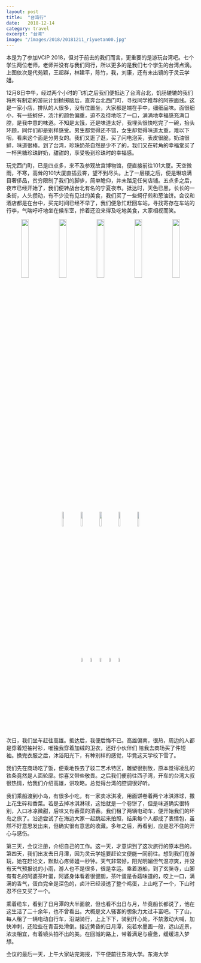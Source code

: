 ```yaml
---
layout: post
title:  "台湾行"
date:   2018-12-14
category: travel
excerpt: "台湾"
image: "/images/2018/20181211_riyuetan00.jpg"
---
```


本是为了参加VCIP 2018，但对于前去的我们而言，更重要的是游玩台湾吧。七个学生两位老师，老师并没有与我们同行，所以更多的是我们七个学生的台湾点滴。上图依次是代苑颖，王超群，林建平，陈竹，我，刘康，还有未出镜的于灵云学姐。

12月8日中午，经过两个小时的飞机之后我们便抵达了台湾台北，饥肠辘辘的我们将所有制定的游玩计划抛掷脑后，直奔台北西门町，寻找同学推荐的阿宗面线。这是一家小店，排队的人很多，没有位置坐，大家都是端在手中，细细品味。面很细小，有一些蚵仔，汤汁的颜色偏重，迫不及待地吃了一口，满满地幸福感充满口腔，是我中意的味道。不知是太饿，还是味道太好，我埋头很快吃完了一碗，抬头环顾，同伴们却是别样感受。男生都觉得还不错，女生却觉得味道太重，难以下咽，看来这个面是分男女的。我们又逛了逛，买了闪电泡芙，表皮很脆，奶油很鲜，味道很棒。到了台湾，珍珠奶茶自然是少不了的，我们又在转角的幸福堂买了一杯黑糖珍珠鲜奶，甜甜的，享受吸到珍珠时的幸福感。

玩完西门町，已是四点多，来不及参观故宫博物馆，便直接前往101大厦。天空微雨，不寒，高耸的101大厦直插云霄，望不到尽头。上了一层楼之后，便是琳琅满目奢侈品，贫穷限制了我们的脚步，简单瞻仰，并未踏足任何店铺。五点多之后，夜市已经开始了，我们便转战台北有名的宁夏夜市。抵达时，天色已黑，长长的一条街，人头攒动，有不少没有见过的美食，我们买了一些蚵仔煎和葱油饼。会议和酒店都是在台中，买完时间已经不早了，我们便急忙赶回车站，寻找寄存在车站的行李，气喘吁吁地坐在候车室，拎着还没来得及吃地美食，大家相视而笑。


<center class="half">
    <img src="{{ "/images/2018/20181211_riyuetan01.jpg" | absolute_url }}" alt="" width="20%"/><img src="{{ "/images/2018/20181211_riyuetan02.jpg" | absolute_url }}" alt="" width="20%"/><img src="{{ "/images/2018/20181211_riyuetan12.jpg" | absolute_url }}" alt="" width="20%"/><img src="{{ "/images/2018/20181211_riyuetan13.jpg" | absolute_url }}" alt="" width="20%"/><img src="{{ "/images/2018/20181211_riyuetan03.jpg" | absolute_url }}" alt="" width="20%"/>
</center>

<center class="half">
    <img src="{{ "/images/2018/20181211_riyuetan01.jpg" | absolute_url }}" alt="" height="10%"/><img src="{{ "/images/2018/20181211_riyuetan02.jpg" | absolute_url }}" alt="" height="10%"/><img src="{{ "/images/2018/20181211_riyuetan12.jpg" | absolute_url }}" alt="" height="10%"/><img src="{{ "/images/2018/20181211_riyuetan13.jpg" | absolute_url }}" alt="" height="10%"/><img src="{{ "/images/2018/20181211_riyuetan03.jpg" | absolute_url }}" alt="" height="10%"/>
</center>

<center class="half">
    <img src="{{ "/images/2018/20181211_riyuetan01.jpg" | absolute_url }}" alt="" height="5%"/><img src="{{ "/images/2018/20181211_riyuetan02.jpg" | absolute_url }}" alt="" height="5%"/><img src="{{ "/images/2018/20181211_riyuetan12.jpg" | absolute_url }}" alt="" height="5%"/><img src="{{ "/images/2018/20181211_riyuetan13.jpg" | absolute_url }}" alt="" height="5%"/><img src="{{ "/images/2018/20181211_riyuetan03.jpg" | absolute_url }}" alt="" height="5%"/>
</center>

次日，我们坐车赶往高雄。抵达后，我便后悔不已。高雄偏南，很热，周边的人都是穿着短袖衬衫，唯独我穿着加绒的卫衣，还好小伙伴们
陪我去商场买了件短袖。换完衣服之后，沐浴阳光下，有种别样的感觉，毕竟这天学校下雪了。

我们先在商场吃了饭，便乘地铁去了驳二艺术特区，雕塑很别致，原本觉得凌乱的铁条竟然是人面轮廓。惊喜又带些敬畏。之后我们便前往西子湾，开车的台湾大叔很热情，给我们介绍高雄，讲攻略。总觉得台湾的腔调很好听。

我们乘船渡到小岛，有很多小吃，有一家卖冰淇凌，用面饼卷着两个冰淇淋球，撒上花生碎和香菜。若是去掉冰淇淋球，这怕就是一个卷饼了，但是味道确实很特别，入口冰凉微甜，后味又有香菜的清香。我们租了两辆电动车，便开始我们的环岛之旅了。沿途尝试了在海边大家一起跳起来拍照，结果每个人都成了表情包，虽然不好意思发出来，但确实很有意思的收藏。多年之后，再看到，应是忍不住的开心与感伤。

第三天，会议注册，介绍自己的工作。这一天，才意识到了这次旅行的原本目的。第四天，我们出发去日月潭，因为灵云学姐要赶论文便能一同前往。想到我们在游玩，她在赶论文，默默心疼师姐一秒钟。天气非常好，阳光明媚但气温凉爽，并没有天气预报说的小雨，游人也不是很多，很是幸运。乘着游船，到了玄奘寺，山脚有有名的阿婆茶叶蛋，阿婆身体看着很健朗，茶叶蛋是香菇味道的，咬上一口，满满的香气，蛋白完全是深色的，卤汁已经浸透了整个鸡蛋，上山吃了一个，下山时忍不住又买了一个。

乘着缆车，看到了日月潭的大半面貌，但也看不出日与月，毕竟船长都说了，他在这生活了二十余年，也不曾看出。大概是文人骚客的想象力太过丰富吧。下了山，每人租了一辆电动自行车，沿湖骑行，上上下下，骑到开心处，不禁激动大喊，加快冲刺，还险些在青苔处滑倒。接近黄昏的日月潭，宛若水墨画一般，远山近景，浓淡相宜，有着镜头拍不出的美。在回城的路上，带着满足与疲惫，缓缓进入梦想。

会议的最后一天，上午大家站完海报，下午便前往东海大学。东海大学
